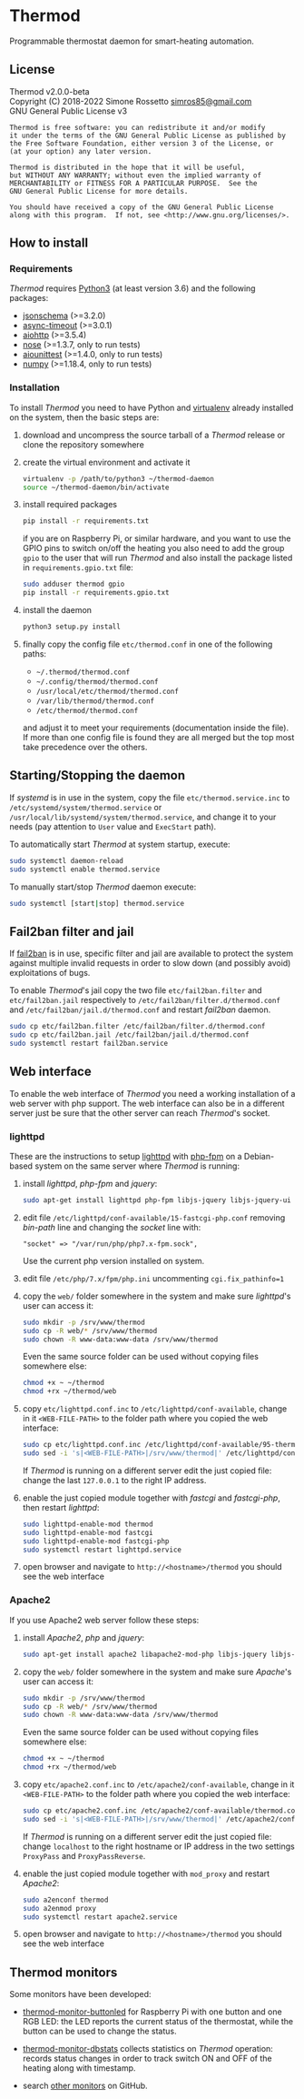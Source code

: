 # Thermod
Programmable thermostat daemon for smart-heating automation.

## License
Thermod v2.0.0-beta<br/>
Copyright (C) 2018-2022 Simone Rossetto <simros85@gmail.com><br/>
GNU General Public License v3

    Thermod is free software: you can redistribute it and/or modify
    it under the terms of the GNU General Public License as published by
    the Free Software Foundation, either version 3 of the License, or
    (at your option) any later version.

    Thermod is distributed in the hope that it will be useful,
    but WITHOUT ANY WARRANTY; without even the implied warranty of
    MERCHANTABILITY or FITNESS FOR A PARTICULAR PURPOSE.  See the
    GNU General Public License for more details.

    You should have received a copy of the GNU General Public License
    along with this program.  If not, see <http://www.gnu.org/licenses/>.


## How to install

### Requirements
*Thermod* requires [Python3](https://www.python.org/) (at least version 3.6)
and the following packages:

 - [jsonschema](https://pypi.python.org/pypi/jsonschema) (>=3.2.0)
 - [async-timeout](https://github.com/aio-libs/async-timeout) (>=3.0.1)
 - [aiohttp](https://aiohttp.readthedocs.io/) (>=3.5.4)
 - [nose](http://nose.readthedocs.io/) (>=1.3.7, only to run tests)
 - [aiounittest](https://github.com/kwarunek/aiounittest) (>=1.4.0, only to run tests)
 - [numpy](http://www.numpy.org/) (>=1.18.4, only to run tests)

### Installation
To install *Thermod* you need to have Python and [virtualenv](https://virtualenv.pypa.io/en/stable/)
already installed on the system, then the basic steps are:

 1. download and uncompress the source tarball of a *Thermod* release or clone
    the repository somewhere

 2. create the virtual environment and activate it

       ```bash
       virtualenv -p /path/to/python3 ~/thermod-daemon
       source ~/thermod-daemon/bin/activate
       ```

 3. install required packages

       ```bash
       pip install -r requirements.txt
       ```

    if you are on Raspberry Pi, or similar hardware, and you want to use
    the GPIO pins to switch on/off the heating you also need to add
		the group `gpio` to the user that will run *Thermod* and also
		install the package listed in `requirements.gpio.txt` file:

       ```bash
       sudo adduser thermod gpio
       pip install -r requirements.gpio.txt
       ```

 5. install the daemon

      ```bash
      python3 setup.py install
      ```

 6. finally copy the config file `etc/thermod.conf` in
    one of the following paths:

    - `~/.thermod/thermod.conf`
    - `~/.config/thermod/thermod.conf`
    - `/usr/local/etc/thermod/thermod.conf`
    - `/var/lib/thermod/thermod.conf`
    - `/etc/thermod/thermod.conf`

    and adjust it to meet your requirements (documentation inside the file).
    If more than one config file is found they are all merged but the top
    most take precedence over the others.


## Starting/Stopping the daemon
If *systemd* is in use in the system, copy the file `etc/thermod.service.inc`
to `/etc/systemd/system/thermod.service` or `/usr/local/lib/systemd/system/thermod.service`,
and change it to your needs (pay attention to `User` value and `ExecStart` path).

To automatically start *Thermod* at system startup, execute:

```bash
sudo systemctl daemon-reload
sudo systemctl enable thermod.service
```

To manually start/stop *Thermod* daemon execute:

```bash
sudo systemctl [start|stop] thermod.service
```


## Fail2ban filter and jail
If [fail2ban](https://www.fail2ban.org/) is in use, specific filter and jail
are available to protect the system against multiple invalid requests
in order to slow down (and possibly avoid) exploitations of bugs.

To enable *Thermod*'s jail copy the two file `etc/fail2ban.filter` and
`etc/fail2ban.jail` respectively to `/etc/fail2ban/filter.d/thermod.conf` and
`/etc/fail2ban/jail.d/thermod.conf` and restart *fail2ban* daemon.

```bash
sudo cp etc/fail2ban.filter /etc/fail2ban/filter.d/thermod.conf
sudo cp etc/fail2ban.jail /etc/fail2ban/jail.d/thermod.conf
sudo systemctl restart fail2ban.service
```


## Web interface
To enable the web interface of *Thermod* you need a working installation of a
web server with php support. The web interface can also be in a different server
just be sure that the other server can reach *Thermod*'s socket.

### lighttpd
These are the instructions to setup [lighttpd](https://www.lighttpd.net/) with
[php-fpm](https://www.php.net/manual/en/install.fpm.php) on a Debian-based system
on the same server where *Thermod* is running:

1. install *lighttpd*, *php-fpm* and *jquery*:

      ```bash
      sudo apt-get install lighttpd php-fpm libjs-jquery libjs-jquery-ui
      ```

2. edit file `/etc/lighttpd/conf-available/15-fastcgi-php.conf` removing *bin-path*
   line and changing the *socket* line with:

      ```
      "socket" => "/var/run/php/php7.x-fpm.sock",
      ```

   Use the current php version installed on system.

3. edit file `/etc/php/7.x/fpm/php.ini` uncommenting `cgi.fix_pathinfo=1`

4. copy the `web/` folder somewhere in the system and make sure *lighttpd*'s user
   can access it:

      ```bash
      sudo mkdir -p /srv/www/thermod
      sudo cp -R web/* /srv/www/thermod
      sudo chown -R www-data:www-data /srv/www/thermod
      ```

   Even the same source folder can be used without copying files somewhere else:

      ```bash
      chmod +x ~ ~/thermod
      chmod +rx ~/thermod/web
      ```

5. copy `etc/lighttpd.conf.inc` to `/etc/lighttpd/conf-available`, change in
   it `<WEB-FILE-PATH>` to the folder path where you copied the web interface:

      ```bash
      sudo cp etc/lighttpd.conf.inc /etc/lighttpd/conf-available/95-thermod.conf
      sudo sed -i 's|<WEB-FILE-PATH>|/srv/www/thermod|' /etc/lighttpd/conf-available/95-thermod.conf
      ```

   If *Thermod* is running on a different server edit the just copied file: change the
   last `127.0.0.1` to the right IP address.

6. enable the just copied module together with *fastcgi* and *fastcgi-php*,
   then restart *lighttpd*:

      ```bash
      sudo lighttpd-enable-mod thermod
      sudo lighttpd-enable-mod fastcgi
      sudo lighttpd-enable-mod fastcgi-php
      sudo systemctl restart lighttpd.service
      ```

7. open browser and navigate to `http://<hostname>/thermod` you should see the web interface

### Apache2
If you use Apache2 web server follow these steps:

1. install *Apache2*, *php* and *jquery*:

      ```bash
      sudo apt-get install apache2 libapache2-mod-php libjs-jquery libjs-jquery-ui
      ```

2. copy the `web/` folder somewhere in the system and make sure *Apache*'s user
   can access it:

      ```bash
      sudo mkdir -p /srv/www/thermod
      sudo cp -R web/* /srv/www/thermod
      sudo chown -R www-data:www-data /srv/www/thermod
      ```

   Even the same source folder can be used without copying files somewhere else:

      ```bash
      chmod +x ~ ~/thermod
      chmod +rx ~/thermod/web
      ```

3. copy `etc/apache2.conf.inc` to `/etc/apache2/conf-available`, change in
   it `<WEB-FILE-PATH>` to the folder path where you copied the web interface:

      ```bash
      sudo cp etc/apache2.conf.inc /etc/apache2/conf-available/thermod.conf
      sudo sed -i 's|<WEB-FILE-PATH>|/srv/www/thermod|' /etc/apache2/conf-available/thermod.conf
      ```

   If *Thermod* is running on a different server edit the just copied file: change
   `localhost` to the right hostname or IP address in the two settings `ProxyPass`
   and `ProxyPassReverse`.

4. enable the just copied module together with `mod_proxy` and restart *Apache2*:

      ```bash
      sudo a2enconf thermod
      sudo a2enmod proxy
      sudo systemctl restart apache2.service
      ```

5. open browser and navigate to `http://<hostname>/thermod` you should see the web interface


## Thermod monitors
Some monitors have been developed:

 - [thermod-monitor-buttonled](https://github.com/droscy/thermod-monitor-buttonled)
   for Raspberry Pi with one button and one RGB LED: the LED reports the current
   status of the thermostat, while the button can be used to change the status.

 - [thermod-monitor-dbstats](https://github.com/droscy/thermod-monitor-dbstats)
   collects statistics on *Thermod* operation: records status changes in order to
   track switch ON and OFF of the heating along with timestamp.

 - search [other monitors](https://github.com/search?q=thermod-monitor) on GitHub.

